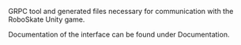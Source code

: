 GRPC tool and generated files necessary for communication with the RoboSkate Unity game.

Documentation of the interface can be found under Documentation.